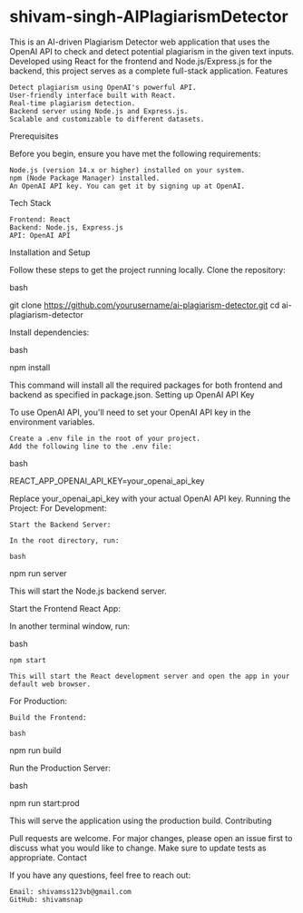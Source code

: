 # shivam-singh-AIPlagiarismDetector
This is an AI-driven Plagiarism Detector web application that uses the OpenAI API to check and detect potential plagiarism in the given text inputs. Developed using React for the frontend and Node.js/Express.js for the backend, this project serves as a complete full-stack application.
Features

    Detect plagiarism using OpenAI's powerful API.
    User-friendly interface built with React.
    Real-time plagiarism detection.
    Backend server using Node.js and Express.js.
    Scalable and customizable to different datasets.

Prerequisites

Before you begin, ensure you have met the following requirements:

    Node.js (version 14.x or higher) installed on your system.
    npm (Node Package Manager) installed.
    An OpenAI API key. You can get it by signing up at OpenAI.

Tech Stack

    Frontend: React
    Backend: Node.js, Express.js
    API: OpenAI API

Installation and Setup

Follow these steps to get the project running locally.
Clone the repository:

bash

git clone https://github.com/yourusername/ai-plagiarism-detector.git
cd ai-plagiarism-detector

Install dependencies:

bash

npm install

This command will install all the required packages for both frontend and backend as specified in package.json.
Setting up OpenAI API Key

To use OpenAI API, you'll need to set your OpenAI API key in the environment variables.

    Create a .env file in the root of your project.
    Add the following line to the .env file:

bash

REACT_APP_OPENAI_API_KEY=your_openai_api_key

Replace your_openai_api_key with your actual OpenAI API key.
Running the Project:
For Development:

    Start the Backend Server:

    In the root directory, run:

    bash

npm run server

This will start the Node.js backend server.

Start the Frontend React App:

In another terminal window, run:

bash

    npm start

    This will start the React development server and open the app in your default web browser.

For Production:

    Build the Frontend:

    bash

npm run build

Run the Production Server:

bash

npm run start:prod

This will serve the application using the production build.
Contributing

Pull requests are welcome. For major changes, please open an issue first to discuss what you would like to change. Make sure to update tests as appropriate.
Contact

If you have any questions, feel free to reach out:

    Email: shivamss123vb@gmail.com
    GitHub: shivamsnap

